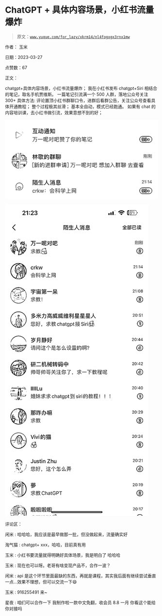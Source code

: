 # ChatGPT + 具体内容场景，小红书流量爆炸

> 原文：[`www.yuque.com/for_lazy/xkrm14/nl4fogxgx3rnx1mw`](https://www.yuque.com/for_lazy/xkrm14/nl4fogxgx3rnx1mw)

作者： 玉米

日期：2023-03-27

点赞数：67

正文：

chatgpt+具体内容场景，小红书流量爆炸； 我在小红书发布 chatgpt+Siri 相结合的笔记，取名手机贾维斯。 一篇笔记引流满一个 500 人群，落地公众号关注 300+ 具体方法: 评论置顶小红书群聊口令，进群后看群公告，关注公众号查看具体开通教程； 整个过程极其丝滑； 基本全自动，模式已经跑通。 如果有 chat 的内容培训课，去小红书做引流，效果意想不到的好；

![](img/ab65914f4f6999a3c7b881b33f55bbc1.png)  

![](img/9c7f78c89383cd0cd0114c4647f03006.png)  

评论区：

闲米 : 哈哈哈，我应该是最早做那一批，但没做起来，流量确实好

淘气猫 : chatgpt+ xxx，哈哈，目前真有用

玉米 : 小红书要流量就得明确好具体场景，我是明白了 哈哈哈

玉米 : 现在也可以呀。老哥有啥变现产品不，合作一波？

闲米 : api 是这个环节里面最缺的东西，再就是课程，其实我后面有继续尝试垂直一点…效果不理想，但可以交流一下😄

玉米 : 916255491 来~

星夜 : 咱们可以合作一下 我制作啦一款中文免翻，收会员 8.8 一月 你看这个能给你对接吗



